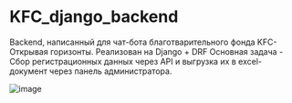 # KFC_django_backend

Backend, написанный для чат-бота благотварительного фонда KFC-Открывая горизонты.
Реализован на Django + DRF
Основная задача - Сбор регистрационных данных через API и выгрузка их в excel-документ через панель администратора.

![image](https://user-images.githubusercontent.com/75805737/136222364-0db92526-574b-4aa0-84b9-dc006289c49d.png)
